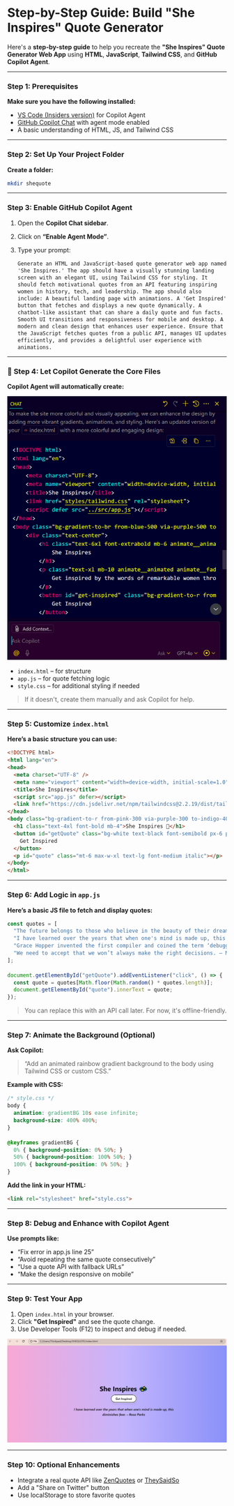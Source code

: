 # **Step-by-Step Guide: Build "She Inspires" Quote Generator**

Here's a **step-by-step guide** to help you recreate the **"She Inspires" Quote Generator Web App** using **HTML**, **JavaScript**, **Tailwind CSS**, and **GitHub Copilot Agent**.

---

### **Step 1: Prerequisites**

**Make sure you have the following installed:**

* [VS Code (Insiders version)](https://code.visualstudio.com/insiders/) for Copilot Agent
* [GitHub Copilot Chat](https://github.com/features/copilot) with agent mode enabled
* A basic understanding of HTML, JS, and Tailwind CSS

---

###  **Step 2: Set Up Your Project Folder**

**Create a folder:**

   ```bash
   mkdir shequote
   ```

---

### **Step 3: Enable GitHub Copilot Agent**

1. Open the **Copilot Chat sidebar**.
2. Click on **“Enable Agent Mode”**.
3. Type your prompt:

   ```
   Generate an HTML and JavaScript-based quote generator web app named 'She Inspires.' The app should have a visually stunning landing screen with an elegant UI, using Tailwind CSS for styling. It should fetch motivational quotes from an API featuring inspiring women in history, tech, and leadership. The app should also include: A beautiful landing page with animations. A 'Get Inspired' button that fetches and displays a new quote dynamically. A chatbot-like assistant that can share a daily quote and fun facts. Smooth UI transitions and responsiveness for mobile and desktop. A modern and clean design that enhances user experience. Ensure that the JavaScript fetches quotes from a public API, manages UI updates efficiently, and provides a delightful user experience with animations.
   ```

---

### 🧾 **Step 4: Let Copilot Generate the Core Files**

**Copilot Agent will automatically create:**

![alt text](../images/img78.png)

* `index.html` – for structure
* `app.js` – for quote fetching logic
* `style.css` – for additional styling if needed

> If it doesn't, create them manually and ask Copilot for help.

---

### **Step 5: Customize `index.html`**

**Here’s a basic structure you can use:**

```html
<!DOCTYPE html>
<html lang="en">
<head>
  <meta charset="UTF-8" />
  <meta name="viewport" content="width=device-width, initial-scale=1.0" />
  <title>She Inspires</title>
  <script src="app.js" defer></script>
  <link href="https://cdn.jsdelivr.net/npm/tailwindcss@2.2.19/dist/tailwind.min.css" rel="stylesheet">
</head>
<body class="bg-gradient-to-r from-pink-300 via-purple-300 to-indigo-400 text-center h-screen flex flex-col justify-center items-center">
  <h1 class="text-4xl font-bold mb-4">She Inspires 💫</h1>
  <button id="getQuote" class="bg-white text-black font-semibold px-6 py-2 rounded-full shadow-lg hover:bg-pink-200 transition">
    Get Inspired
  </button>
  <p id="quote" class="mt-6 max-w-xl text-lg font-medium italic"></p>
</body>
</html>
```

---

### **Step 6: Add Logic in `app.js`**

**Here’s a basic JS file to fetch and display quotes:**

```javascript
const quotes = [
  "The future belongs to those who believe in the beauty of their dreams. – Eleanor Roosevelt",
  "I have learned over the years that when one's mind is made up, this diminishes fear. – Rosa Parks",
  "Grace Hopper invented the first compiler and coined the term ‘debugging’.",
  "We need to accept that we won’t always make the right decisions. – Michelle Obama"
];

document.getElementById("getQuote").addEventListener("click", () => {
  const quote = quotes[Math.floor(Math.random() * quotes.length)];
  document.getElementById("quote").innerText = quote;
});
```

> You can replace this with an API call later. For now, it's offline-friendly.

---

### **Step 7: Animate the Background (Optional)**

**Ask Copilot:**

> “Add an animated rainbow gradient background to the body using Tailwind CSS or custom CSS.”

**Example with CSS:**

```css
/* style.css */
body {
  animation: gradientBG 10s ease infinite;
  background-size: 400% 400%;
}

@keyframes gradientBG {
  0% { background-position: 0% 50%; }
  50% { background-position: 100% 50%; }
  100% { background-position: 0% 50%; }
}
```

**Add the link in your HTML:**

```html
<link rel="stylesheet" href="style.css">
```

---

### **Step 8: Debug and Enhance with Copilot Agent**

**Use prompts like:**

* “Fix error in app.js line 25”
* “Avoid repeating the same quote consecutively”
* “Use a quote API with fallback URLs”
* “Make the design responsive on mobile”

---

### **Step 9: Test Your App**

1. Open `index.html` in your browser.
2. Click **"Get Inspired"** and see the quote change.
3. Use Developer Tools (F12) to inspect and debug if needed.
   
![alt text](../images/img79.png)

---

### **Step 10: Optional Enhancements**

* Integrate a real quote API like [ZenQuotes](https://zenquotes.io/) or [TheySaidSo](https://theysaidso.com/)
* Add a "Share on Twitter" button
* Use localStorage to store favorite quotes
